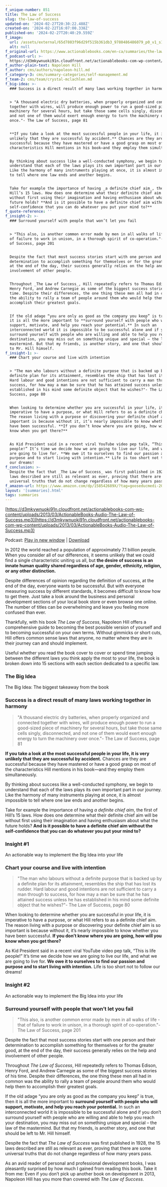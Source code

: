 ```yaml
---
f_unique-number: 851
title: The Law of Success
slug: the-law-of-success
updated-on: '2024-02-27T20:30:22.488Z'
created-on: '2024-02-22T16:07:00.338Z'
published-on: '2024-02-27T20:40:29.559Z'
f_image:
  url: /assets/external/65d7803f96d29f515b361db3_9780486486079_p0_v1_s114x166.jpeg
  alt: null
f_original-url: https://www.actionablebooks.com/en-ca/summaries/the-law-of-success/
f_podcast-url: >-
  https://d3mkywnuoki91n.cloudfront.net/actionablebooks-com-wp-content/uploads/2013/03/ActionableBooks-Audio-The-Law-of-Success.mp3
f_author-plain-text: Napoleon Hill
f_author: cms/authors/napoleon-hill.md
f_category-3: cms/summary-categories/self-management.md
f_team-2: cms/team/crystal-mclachlen.md
f_big-idea: >-
  ### Success is a direct result of many laws working together in harmony


  > "A thousand electric dry batteries, when properly organized and connected
  together with wires, will produce enough power to run a good-sized piece of
  machinery for several hours, but take those same cells singly, disconnected,
  and not one of them would exert enough energy to turn the machinery over
  once."- The Law of Success, page 81


  **If you take a look at the most successful people in your life, it is very
  unlikely that they are successful by accident.** Chances are they are
  successful because they have mastered or have a good grasp on most of the
  characteristics Hill mentions in his book—and they employ them simultaneously.


  By thinking about success like a well-conducted symphony, we begin to
  understand that each of the laws plays its own important part in our journey.
  Like the harmony of many instruments playing at once, it is almost impossible
  to tell where one law ends and another begins.


  Take for example the importance of having _a definite chief aim_, the first of
  Hill’s 15 laws. How does one determine what their definite chief aim will be
  without first using their imagination and having enthusiasm about what the
  future holds? **And is it possible to have a definite chief aim without the
  self-confidence that you can do whatever you put your mind to?**
f_quote-reference: ''
f_insight-2: >-
  ### Surround yourself with people that won’t let you fail


  > "This also, is another common error made by men in all walks of life - that
  of failure to work in unison, in a thorough spirit of co-operation."- The Law
  of Success, page 201


  Despite the fact that most success stories start with one person and their
  determination to accomplish something for themselves or for the greater good,
  at the end of the day, their success generally relies on the help and
  involvement of other people.


  Throughout _The Law of Success_, Hill repeatedly refers to Thomas Edison,
  Henry Ford, and Andrew Carnegie as some of the biggest success stories of his
  time. Despite their differences, the one thing these men all had in common was
  the ability to rally a team of people around them who would help them to
  accomplish their greatest goals.


  If the old adage “you are only as good as the company you keep” is true, then
  it is all the more important to **surround yourself with people who will
  support, motivate, and help you reach your potential.** In such an
  interconnected world it is impossible to be successful alone and if you don’t
  surround yourself with people who are willing and able to help you reach your
  destination, you may miss out on something unique and special – the law of the
  mastermind. But that my friends, is another story, and one that should be left
  to Mr. Hill himself.
f_insight-1: >-
  ### Chart your course and live with intention


  > "The man who labours without a definite purpose that is backed up by a
  definite plan for its attainment, resembles the ship that has lost its rudder.
  Hard labour and good intentions are not sufficient to carry a man through to
  success, for how may a man be sure that he has attained success unless he has
  established in his mind some definite object that he wishes?"- The Law of
  Success, page 80


  When looking to determine whether you are successful in your life, it is
  imperative to have a purpose, or what Hill refers to as a definite chief aim.
  The reason living with a purpose or discovering your definite chief aim is so
  important is because without it, it’s nearly impossible to know whether you
  have been successful. **If you don’t know where you are going, how will you
  know when you get there?**


  As Kid President said in a recent viral YouTube video pep talk, “This is life
  people!” It’s time we decide how we are going to live our life, and what we
  are going to live for. **We owe it to ourselves to find our passion and
  purpose and to start living with intention.** Life is too short not to follow
  our dreams!
f_conclusion: >-
  Despite the fact that _The Law of Success_ was first published in 1928, the 15
  laws described are still as relevant as ever, proving that there are some
  universal truths that do not change regardless of how many years pass.
f_amazon-url: https://www.amazon.com/dp/158542689X/?tag=gooseducmedi-20
layout: '[summaries].html'
tags: summaries
---
```


[https://d3mkywnuoki91n.cloudfront.net/actionablebooks-com-wp-content/uploads/2013/03/ActionableBooks-Audio-The-Law-of-Success.mp3](https://d3mkywnuoki91n.cloudfront.net/actionablebooks-com-wp-content/uploads/2013/03/ActionableBooks-Audio-The-Law-of-Success.mp3)

Podcast: [Play in new window](https://d3mkywnuoki91n.cloudfront.net/actionablebooks-com-wp-content/uploads/2013/03/ActionableBooks-Audio-The-Law-of-Success.mp3) | [Download](https://d3mkywnuoki91n.cloudfront.net/actionablebooks-com-wp-content/uploads/2013/03/ActionableBooks-Audio-The-Law-of-Success.mp3)

In 2012 the world reached a population of approximately 7.1 billion people. When you consider all of our differences, it seems unlikely that we could find a single characteristic uniting us all, but **the desire of success is an innate human quality shared regardless of age, gender, ethnicity, religion, or any other distinction.**

Despite differences of opinion regarding the definition of success, at the end of the day, everyone wants to be successful. But with everyone measuring success by different standards, it becomes difficult to know how to get there. Just take a look around the business and personal development sections of your local book store or even browse one online. The number of titles can be overwhelming and leave you feeling more confused than ever.

Thankfully, with his book _The Law of Success_, Napoleon Hill offers a comprehensive guide to becoming the best possible version of yourself and to becoming successful on your own terms. Without gimmicks or short cuts, Hill offers common sense laws that anyone, no matter where they are in their journey can and should implement.

Useful whether you read the book cover to cover or spend time jumping between the different laws you think apply the most to your life, the book is broken down into 15 sections with each section dedicated to a specific law.

### The Big Idea

The Big Idea: The biggest takeaway from the book

### Success is a direct result of many laws working together in harmony

> "A thousand electric dry batteries, when properly organized and connected together with wires, will produce enough power to run a good-sized piece of machinery for several hours, but take those same cells singly, disconnected, and not one of them would exert enough energy to turn the machinery over once."- The Law of Success, page 81

**If you take a look at the most successful people in your life, it is very unlikely that they are successful by accident.** Chances are they are successful because they have mastered or have a good grasp on most of the characteristics Hill mentions in his book—and they employ them simultaneously.

By thinking about success like a well-conducted symphony, we begin to understand that each of the laws plays its own important part in our journey. Like the harmony of many instruments playing at once, it is almost impossible to tell where one law ends and another begins.

Take for example the importance of having _a definite chief aim_, the first of Hill’s 15 laws. How does one determine what their definite chief aim will be without first using their imagination and having enthusiasm about what the future holds? **And is it possible to have a definite chief aim without the self-confidence that you can do whatever you put your mind to?**

### Insight #1

An actionable way to implement the Big Idea into your life

### Chart your course and live with intention

> "The man who labours without a definite purpose that is backed up by a definite plan for its attainment, resembles the ship that has lost its rudder. Hard labour and good intentions are not sufficient to carry a man through to success, for how may a man be sure that he has attained success unless he has established in his mind some definite object that he wishes?"- The Law of Success, page 80

When looking to determine whether you are successful in your life, it is imperative to have a purpose, or what Hill refers to as a definite chief aim. The reason living with a purpose or discovering your definite chief aim is so important is because without it, it’s nearly impossible to know whether you have been successful. **If you don’t know where you are going, how will you know when you get there?**

As Kid President said in a recent viral YouTube video pep talk, “This is life people!” It’s time we decide how we are going to live our life, and what we are going to live for. **We owe it to ourselves to find our passion and purpose and to start living with intention.** Life is too short not to follow our dreams!

### Insight #2

An actionable way to implement the Big Idea into your life

### Surround yourself with people that won’t let you fail

> "This also, is another common error made by men in all walks of life - that of failure to work in unison, in a thorough spirit of co-operation."- The Law of Success, page 201

Despite the fact that most success stories start with one person and their determination to accomplish something for themselves or for the greater good, at the end of the day, their success generally relies on the help and involvement of other people.

Throughout _The Law of Success_, Hill repeatedly refers to Thomas Edison, Henry Ford, and Andrew Carnegie as some of the biggest success stories of his time. Despite their differences, the one thing these men all had in common was the ability to rally a team of people around them who would help them to accomplish their greatest goals.

If the old adage “you are only as good as the company you keep” is true, then it is all the more important to **surround yourself with people who will support, motivate, and help you reach your potential.** In such an interconnected world it is impossible to be successful alone and if you don’t surround yourself with people who are willing and able to help you reach your destination, you may miss out on something unique and special – the law of the mastermind. But that my friends, is another story, and one that should be left to Mr. Hill himself.

Despite the fact that _The Law of Success_ was first published in 1928, the 15 laws described are still as relevant as ever, proving that there are some universal truths that do not change regardless of how many years pass.

As an avid reader of personal and professional development books, I was pleasantly surprised by how much I gained from reading this book. Take it from me: Even if you don’t pick up another book on development in 2013, Napoleon Hill has you more than covered with _The Law of Success_.
